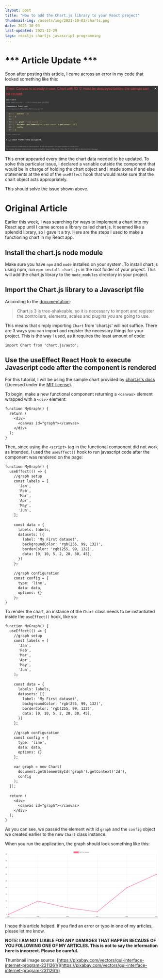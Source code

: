 ```yaml
---
layout: post
title: "How to add the Chart.js library to your React project"
thumbnail-img: /assets/img/2021-10-03/charts.png
date: 2021-10-03
last-updated: 2021-12-29
tags: reactjs chartjs javascript programming
---
```


# *** Article Update ***

Soon after posting this article, I came across an error in my code that looked something like this:

![React ChartJS error](/assets/img/2021-10-03/react-error-chartjs.png)

This error appeared every time the chart data needed to be updated. To solve this particular issue, I declared a variable outside the component that would be in charge of holding the chart object and I made some if and else statements at the end of the `useEffect` hook that would make sure that the chart object acts appropriately.

<script src="https://gist.github.com/ismaeltovar/8960cb53e3828886861e43e2672166a4.js"></script>

This should solve the issue shown above.

# Original Article

Earlier this week, I was searching for ways to implement a chart into my React app until I came across a library called chart.js. It seemed like a splendid library, so I gave it a try. Here are the steps I used to make a functioning chart in my React app.

## Install the chart.js node module

Make sure you have `npm` and `node` installed on your system. To install chart.js using npm, run `npm install chart.js` in the root folder of your project. This will add the chart.js library to the `node_modules` directory in your project. 

## Import the Chart.js library to a Javascript file

According to the [documentation](https://www.chartjs.org/docs/latest/getting-started/integration.html#bundlers-webpack-rollup-etc):

> Chart.js 3 is tree-shakeable, so it is necessary to import and register the controllers, elements, scales and plugins you are going to use.

This means that simply importing `Chart` from 'chart.js' will not suffice. There are 3 ways you can import and register the necessary things for your project. This is the way I used, as it requires the least amount of code:

```
import Chart from 'chart.js/auto';
```

## Use the useEffect React Hook to execute Javascript code after the component is rendered

For this tutorial, I will be using the sample chart provided by [chart.js's docs](https://www.chartjs.org/docs/latest/getting-started/) (Licensed under the [MIT license](https://github.com/chartjs/Chart.js/blob/master/LICENSE.md)).

To begin, make a new functional component returning a `<canvas>` element wrapped with a `<div>` element:

```
function MyGraph() {
  return (
    <div>
      <canvas id="graph"></canvas>
    </div>
  );
}
```

Then, since using the `<script>` tag in the functional component did not work as intended, I used the `useEffect()` hook to run javascript code after the component was rendered on the page:

```
function MyGraph() {
  useEffect(() => {
    //graph setup
    const labels = [
      'Jan',
      'Feb',
      'Mar',
      'Apr',
      'May',
      'Jun',
    ];

    const data = {
      labels: labels,
      datasets: [{
        label: 'My First dataset',
        backgroundColor: 'rgb(255, 99, 132)',
        borderColor: 'rgb(255, 99, 132)',
        data: [0, 10, 5, 2, 20, 30, 45],
      }]
    };

    //graph configuration
    const config = {
      type: 'line',
      data: data,
      options: {}
    };
}
```

To render the chart, an instance of the `Chart` class needs to be instantiated inside the `useEffect()` hook, like so:

```
function MyGraph() {
  useEffect(() => {
    //graph setup
    const labels = [
      'Jan',
      'Feb',
      'Mar',
      'Apr',
      'May',
      'Jun',
    ];

    const data = {
      labels: labels,
      datasets: [{
        label: 'My First dataset',
        backgroundColor: 'rgb(255, 99, 132)',
        borderColor: 'rgb(255, 99, 132)',
        data: [0, 10, 5, 2, 20, 30, 45],
      }]
    };

    //graph configuration
    const config = {
      type: 'line',
      data: data,
      options: {}
    };

    var graph = new Chart(
      document.getElementById('graph').getContext('2d'),
      config
    );
  });

  return (
    <div>
      <canvas id="graph"></canvas>
    </div>
  );
}
```

As you can see, we passed the element with id `graph` and the `config` object we created earlier to the new `Chart` class instance.

When you run the application, the graph should look something like this: 

![Sample chart](/assets/img/2021-10-03/sample-chart.png)

I hope this article helped. If you find an error or typo in one of my articles, please let me know.

**NOTE: I AM NOT LIABLE FOR ANY DAMAGES THAT HAPPEN BECAUSE OF YOU FOLLOWING ONE OF MY ARTICLES. This is not to say the information here is incorrect. Please be careful.**

Thumbnail image source: [https://pixabay.com/vectors/gui-interface-internet-program-2311261/](https://pixabay.com/vectors/gui-interface-internet-program-2311261/)
